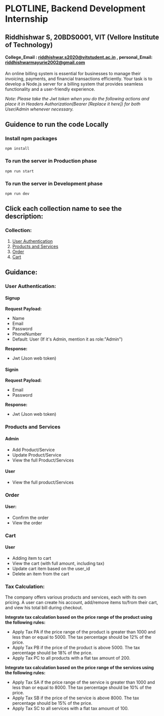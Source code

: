 # PLOTLINE, Backend Development Internship
## Riddhishwar S, 20BDS0001, VIT (Vellore Institute of Technology)
#### College_Email : riddhishwar.s2020@vitstudent.ac.in , personal_Email: riddhishwarmayurie2002@gmail.com

An online billing system is essential for businesses to manage their invoicing, payments, and financial transactions efficiently. Your task is to develop a Node.js server for a billing system that provides seamless functionality and a user-friendly experience.

*Note: Please take the Jwt token when you do the following actions and place it in Headers Authorization(Bearer [Replace it here]) for both User/Admin whenever necessary.*

## Guidence to run the code Locally
### Install npm packages
```
npm install
```
### To run the server in Production phase
```
npm run start
```
### To run the server in Development phase
```
npm run dev
```
## Click each collection name to see the description:

### Collection:
1. [User Authentication](#user-authentication)
2. [Products and Services](#products-and-services)
3. [Order](#order)
4. [Cart](#cart)

## Guidance:

### User Authentication:
#### Signup
**Request Payload:**
- Name
- Email
- Password
- PhoneNumber
- Default: User (If it's Admin, mention it as role:"Admin")

**Response:**
- Jwt (Json web token)

#### Signin
**Request Payload:**
- Email
- Password

**Response:**
- Jwt (Json web token)

### Products and Services

#### Admin
- Add Product/Service
- Update Product/Service
- View the full Product/Services

#### User
- View the full product/Services

### Order
#### User:
- Confirm the order
- View the order

### Cart
#### User
- Adding item to cart
- View the cart (with full amount, including tax)
- Update cart item based on the user_id
- Delete an item from the cart

### Tax Calculation:
The company offers various products and services, each with its own pricing. A user can create his account, add/remove items to/from their cart, and view his total bill during checkout.

**Integrate tax calculation based on the price range of the product using the following rules:**
- Apply Tax PA if the price range of the product is greater than 1000 and less than or equal to 5000. The tax percentage should be 12% of the price.
- Apply Tax PB if the price of the product is above 5000. The tax percentage should be 18% of the price.
- Apply Tax PC to all products with a flat tax amount of 200.

**Integrate tax calculation based on the price range of the services using the following rules:**
- Apply Tax SA if the price range of the service is greater than 1000 and less than or equal to 8000. The tax percentage should be 10% of the price.
- Apply Tax SB if the price of the service is above 8000. The tax percentage should be 15% of the price.
- Apply Tax SC to all services with a flat tax amount of 100.

